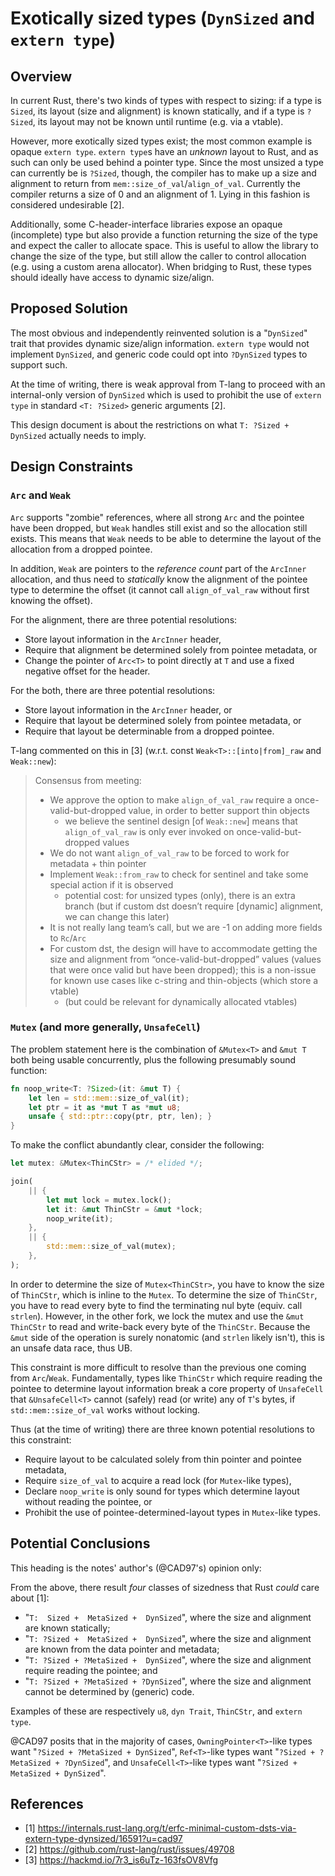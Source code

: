 # Exotically sized types (`DynSized` and `extern type`)

## Overview

In current Rust, there's two kinds of types with respect to sizing:
if a type is `Sized`, its layout (size and alignment) is known statically,
and if a type is `?Sized`, its layout may not be known until runtime (e.g. via a vtable).

However, more exotically sized types exist; the most common example is opaque `extern type`.
`extern type`s have an *unknown* layout to Rust, and as such can only be used behind a pointer type.
Since the most unsized a type can currently be is `?Sized`, though,
the compiler has to make up a size and alignment to return from `mem::size_of_val`/`align_of_val`.
Currently the compiler returns a size of 0 and an alignment of 1.
Lying in this fashion is considered undesirable \[2].

Additionally, some C-header-interface libraries expose an opaque (incomplete) type
but also provide a function returning the size of the type and expect the caller to allocate space.
This is useful to allow the library to change the size of the type,
but still allow the caller to control allocation (e.g. using a custom arena allocator).
When bridging to Rust, these types should ideally have access to dynamic size/align.

## Proposed Solution

The most obvious and independently reinvented solution is a "`DynSized`" trait that provides dynamic size/align information.
`extern type` would not implement `DynSized`, and generic code could opt into `?DynSized` types to support such.

At the time of writing, there is weak approval from T-lang to proceed with an internal-only version of `DynSized`
which is used to prohibit the use of `extern type` in standard `<T: ?Sized>` generic arguments \[2].

This design document is about the restrictions on what `T: ?Sized + DynSized` actually needs to imply.

## Design Constraints

### `Arc` and `Weak`

`Arc` supports "zombie" references, where all strong `Arc` and the pointee have been dropped,
but `Weak` handles still exist and so the allocation still exists.
This means that `Weak` needs to be able to determine the layout of the allocation from a dropped pointee.

In addition, `Weak` are pointers to the *reference count* part of the `ArcInner` allocation,
and thus need to *statically* know the alignment of the pointee type to determine the offset
(it cannot call `align_of_val_raw` without first knowing the offset).

For the alignment, there are three potential resolutions:

- Store layout information in the `ArcInner` header,
- Require that alignment be determined solely from pointee metadata, or
- Change the pointer of `Arc<T>` to point directly at `T` and use a fixed negative offset for the header.

For the both, there are three potential resolutions:

- Store layout information in the `ArcInner` header, or
- Require that layout be determined solely from pointee metadata, or
- Require that layout be determinable from a dropped pointee.

T-lang commented on this in \[3] (w.r.t. const `Weak<T>::[into|from]_raw` and `Weak::new`):

> Consensus from meeting:
> - We approve the option to make `align_of_val_raw` require a once-valid-but-dropped value, in order to better support thin objects
>   - we believe the sentinel design \[of `Weak::new`] means that `align_of_val_raw` is only ever invoked on once-valid-but-dropped values
> - We do not want `align_of_val_raw` to be forced to work for metadata + thin pointer
> - Implement `Weak::from_raw` to check for sentinel and take some special action if it is observed
>   - potential cost: for unsized types (only), there is an extra branch (but if custom dst doesn’t require \[dynamic] alignment, we can change this later)
> - It is not really lang team’s call, but we are -1 on adding more fields to `Rc`/`Arc`
> - For custom dst, the design will have to accommodate getting the size and alignment from “once-valid-but-dropped” values (values that were once valid but have been dropped); this is a non-issue for known use cases like c-string and thin-objects (which store a vtable)
>   - (but could be relevant for dynamically allocated vtables)

### `Mutex` (and more generally, `UnsafeCell`)

The problem statement here is the combination of `&Mutex<T>` and `&mut T` both being usable concurrently,
plus the following presumably sound function:

```rust
fn noop_write<T: ?Sized>(it: &mut T) {
    let len = std::mem::size_of_val(it);
    let ptr = it as *mut T as *mut u8;
    unsafe { std::ptr::copy(ptr, ptr, len); }
}
```

To make the conflict abundantly clear, consider the following:

```rust
let mutex: &Mutex<ThinCStr> = /* elided */;

join(
    || {
        let mut lock = mutex.lock();
        let it: &mut ThinCStr = &mut *lock;
        noop_write(it);
    },
    || {
        std::mem::size_of_val(mutex);
    },
);
```

In order to determine the size of `Mutex<ThinCStr>`, you have to know the size of `ThinCStr`, which is inline to the `Mutex`.
To determine the size of `ThinCStr`, you have to read every byte to find the terminating nul byte (equiv. call `strlen`).
However, in the other fork, we lock the mutex and use the `&mut ThinCStr` to read and write-back every byte of the `ThinCStr`.
Because the `&mut` side of the operation is surely nonatomic (and `strlen` likely isn't), this is an unsafe data race, thus UB.

This constraint is more difficult to resolve than the previous one coming from `Arc`/`Weak`.
Fundamentally, types like `ThinCStr` which require reading the pointee to determine layout information break a core property of `UnsafeCell`
that `&UnsafeCell<T>` cannot (safely) read (or write) any of `T`'s bytes, if `std::mem::size_of_val` works without locking.

Thus (at the time of writing) there are three known potential resolutions to this constraint:

- Require layout to be calculated solely from thin pointer and pointee metadata,
- Require `size_of_val` to acquire a read lock (for `Mutex`-like types),
- Declare `noop_write` is only sound for types which determine layout without reading the pointee, or 
- Prohibit the use of pointee-determined-layout types in `Mutex`-like types.

## Potential Conclusions

This heading is the notes' author's (@CAD97's) opinion only:

From the above, there result *four* classes of sizedness that Rust *could* care about \[1]:

- "`T:  Sized +  MetaSized +  DynSized`", where the size and alignment are known statically;
- "`T: ?Sized +  MetaSized +  DynSized`", where the size and alignment are known from the data pointer and metadata;
- "`T: ?Sized + ?MetaSized +  DynSized`", where the size and alignment require reading the pointee; and
- "`T: ?Sized + ?MetaSized + ?DynSized`", where the size and alignment cannot be determined by (generic) code.

Examples of these are respectively `u8`, `dyn Trait`, `ThinCStr`, and `extern type`.

@CAD97 posits that in the majority of cases,
`OwningPointer<T>`-like types want "`?Sized + ?MetaSized + DynSized`",
`Ref<T>`-like types want "`?Sized + ?MetaSized + ?DynSized`", and
`UnsafeCell<T>`-like types want "`?Sized + MetaSized + DynSized`".

## References

- \[1] https://internals.rust-lang.org/t/erfc-minimal-custom-dsts-via-extern-type-dynsized/16591?u=cad97
- \[2] https://github.com/rust-lang/rust/issues/49708
- \[3] https://hackmd.io/7r3_is6uTz-163fsOV8Vfg
